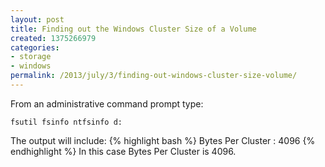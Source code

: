 ```yaml
---
layout: post
title: Finding out the Windows Cluster Size of a Volume
created: 1375266979
categories:
- storage
- windows
permalink: /2013/july/3/finding-out-windows-cluster-size-volume/
---
```

From an administrative command prompt type:

`fsutil fsinfo ntfsinfo d:`

The output will include:
{% highlight bash %}
Bytes Per Cluster :               4096
{% endhighlight %}
In this case Bytes Per Cluster is 4096.
